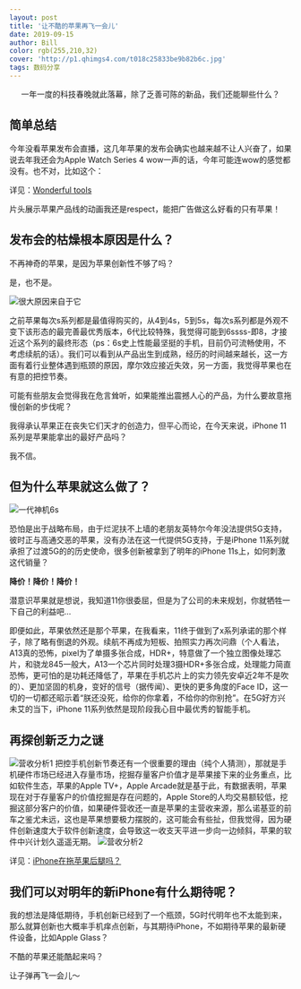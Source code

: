 ```yaml
---
layout: post
title: '让不酷的苹果再飞一会儿'
date: 2019-09-15
author: Bill
color: rgb(255,210,32)
cover: 'http://p1.qhimgs4.com/t018c25833be9b82b6c.jpg'
tags: 数码分享
---
```


<center>一年一度的科技春晚就此落幕，除了乏善可陈的新品，我们还能聊些什么？</center>

## 简单总结

今年没看苹果发布会直播，这几年苹果的发布会确实也越来越不让人兴奋了，如果说去年我还会为Apple Watch Series 4 wow一声的话，今年可能连wow的感觉都没有。也不对，比如这个：

详见：[Wonderful tools](https://www.iqiyi.com/v_19ru890ez4.html "悬停显示")

片头展示苹果产品线的动画我还是respect，能把广告做这么好看的只有苹果！


## 发布会的枯燥根本原因是什么？

不再神奇的苹果，是因为苹果创新性不够了吗？

是，也不是。

![很大原因来自于它](https://i0.hdslb.com/bfs/article/491676b4e296599d3be990dd8b1109d0ef58c1aa.jpg@1320w_760h.webp "英特尔logo")

之前苹果每次s系列都是最值得购买的，从4到4s，5到5s，每次s系列都是外观不变下该形态的最完善最优秀版本，6代比较特殊，我觉得可能到6ssss-即8，才接近这个系列的最终形态（ps：6s史上性能最坚挺的手机，目前仍可流畅使用，不考虑续航的话）。我们可以看到从产品出生到成熟，经历的时间越来越长，这一方面有着行业整体遇到瓶颈的原因，摩尔效应接近失效，另一方面，我觉得苹果也在有意的把控节奏。

可能有些朋友会觉得我在危言耸听，如果能推出震撼人心的产品，为什么要故意拖慢创新的步伐呢？

我得承认苹果正在丧失它们天才的创造力，但平心而论，在今天来说，iPhone 11系列是苹果能拿出的最好产品吗？

我不信。

## 但为什么苹果就这么做了？

![一代神机6s](https://img3.2345.com/duoteimg/zixunImg/local/2015/12/03/14491421932232.png "6s图片")

恐怕是出于战略布局，由于烂泥扶不上墙的老朋友英特尔今年没法提供5G支持，彼时正与高通交恶的苹果，没有办法在这一代提供5G支持，于是iPhone 11系列就承担了过渡5G的的历史使命，很多创新被拿到了明年的iPhone 11s上，如何刺激这代销量？

**降价！降价！降价！**

潜意识苹果就是想说，我知道11你很委屈，但是为了公司的未来规划，你就牺牲一下自己的利益吧...

即便如此，苹果依然还是那个苹果，在我看来，11终于做到了x系列承诺的那个样子，除了略有倒退的外观。续航不再成为短板、拍照实力再次问鼎（个人看法，A13真的恐怖，pixel为了单摄多张合成，HDR+，特意做了一个独立图像处理芯片，和骁龙845一般大，A13一个芯片同时处理3摄HDR+多张合成，处理能力简直恐怖，更可怕的是功耗还降低了，苹果在手机芯片上的实力领先安卓近2年不是吹的）、更加坚固的机身，变好的信号（据传闻）、更快的更多角度的Face ID，这一切的一切都还昭示着“朕还没死，给你的你拿着，不给你的你别抢”。在5G好方兴未艾的当下，iPhone 11系列依然是现阶段我心目中最优秀的智能手机。

## 再探创新乏力之谜
![营收分析1](http://pics5.baidu.com/feed/a9d3fd1f4134970a288092a9ef51bdcda5865de1.jpeg?token=8ddef830b3426972d9f532ed99c15d21&s=14A27D321FD858CA04D561CE0000E0B2 "各业务营收占比")
把控手机创新节奏还有一个很重要的理由（纯个人猜测），那就是手机硬件市场已经进入存量市场，挖掘存量客户价值才是苹果接下来的业务重点，比如软件生态，苹果的Apple TV+，Apple Arcade就是基于此，有数据表明，苹果现在对于存量客户的价值挖掘是存在问题的，Apple Store的人均交易额较低，挖掘这部分客户的价值，如果硬件营收还一直是苹果的主营收来源，那么诺基亚的前车之鉴尤未远，这也是苹果想要极力摆脱的，这可能会有些扯，但我觉得，因为硬件创新速度大于软件创新速度，会导致这一收支天平进一步向一边倾斜，苹果的软件中兴计划久遥遥无期。
![营收分析2](http://pics0.baidu.com/feed/377adab44aed2e73834b9112fd9acd8e86d6fa8a.jpeg?token=95d3d2d81fde5a8850109cf5af832066&s=80B06C3215495D410465D4DA0000D0B3 "各业务营收占比")

详见：[iPhone在拖苹果后腿吗？](http://baijiahao.baidu.com/s?id=1644355754886582186&wfr=spider&for=pc "悬停显示")


## 我们可以对明年的新iPhone有什么期待呢？

我的想法是降低期待，手机创新已经到了一个瓶颈，5G时代明年也不太能到来，那么就算创新也大概率手机痒点创新，与其期待iPhone，不如期待苹果的最新硬件设备，比如Apple Glass？

不酷的苹果还能酷起来吗？

让子弹再飞一会儿～

